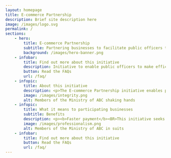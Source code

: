 ```yaml
---
layout: homepage
title: E-commerce Partnership
description: Brief site description here
image: /images/logo.svg
permalink: /
sections:
    - hero:
        title: E-commerce Partnership
        subtitle: Partnering businesses to facilitate public officers to make small value purchases off commercial digital platforms
        background: /images/hero-banner.png
    - infobar:
        title: Find out more about this initiative
        description: Initiative to enable public officers to make efficient and seamless purchases off e-commerce sites through use of technology.<BR><BR>To    facilitate this initiative, an  intermediary interface (“middleware”) has been developed to connect Government’s corporate systems with e-commerce sites.
        button: Read the FAQs
        url: /faq/
    - infopic:
        title: About this initiative
        description: <p>The E-commerce Partnership initiative enables public officers to make efficient and seamless purchases on e-commerce sites through the use of technology.</p><br><p>To facilitate this initiative, an intermediate interface ('middleware') has been developed to connect Government's corporate systems with e-commerce sites.</p>
        image: /images/integrity.png
        alt: Members of the Ministry of ABC shaking hands
    - infopic:
        title: What it means to participating businesses
        subtitle: Benefits
        description: <p><b>Faster payment</b><BR>This initiative seeks to reduce manual processing work across the procure to pay process (e.g. manual reconciliation and manual submission of invoices), and thereby enabling faster payments to our suppliers.</p><BR><p><b>SME digitalisation</b><BR>Through this initiative, businesses (such as SMEs) can start to bring your businesses online and digitalise your processes from order to invoice to payment, and improve productivity.</p><BR><p><b>New opportunities</b><BR>Beyond demand from Government agencies, SMEs are able to gain access to an additional channel to supply to buyers beyond Singapore's shores in the e-commerce space.</p>
        image: /images/professionalism.png
        alt: Members of the Ministry of ABC in suits
    - infobar:
        title: Find out more about this initiative
        button: Read the FAQs
        url: /faq/
---
```


